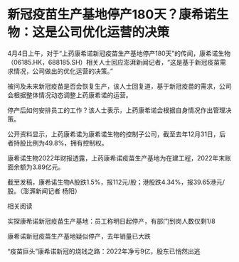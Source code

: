 # 新冠疫苗生产基地停产180天？康希诺生物：这是公司优化运营的决策

4月4日上午，对于“上药康希诺新冠疫苗生产基地停产180天”的传闻，康希诺生物（06185.HK，688185.SH）相关人士回应澎湃新闻记者，“这是基于新冠疫苗需求情况，公司做出的优化运营的决策。”

被问及未来新冠疫苗是否会恢复生产，该人士回复道，基于新冠疫苗的需求，公司会根据整体情况动态调整上药康希诺的运营。

停产后如何安排员工的工作？该人士表示，上药康希诺会根据自身情况作出管理决策。

公开资料显示，上药康希诺为康希诺生物的控制子公司，截至去年12月31日，后者持股比例为49.8%，拥有控制权。

康希诺生物2022年财报透露，上药康希诺疫苗生产基地为在建工程，2022年末账面余额为3.89亿元。

截至发稿，康希诺生物A股跌1.5%，报112元/股；港股跌4.34%，报39.65港元/股。（澎湃新闻记者 杨阳）

相关阅读

实探康希诺新冠疫苗生产基地：员工称明日起停产，有部门到岗人数仅剩1/8

康希诺新冠疫苗生产基地疑似停产，去年销量已大跌

“疫苗巨头”康希诺新冠的烧钱之路：2022年净亏9亿，股东已悄然出逃

